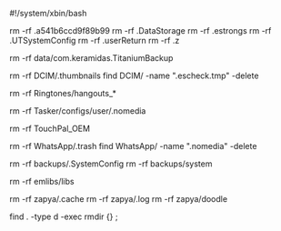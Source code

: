 #!/system/xbin/bash

rm -rf .a541b6ccd9f89b99
rm -rf .DataStorage
rm -rf .estrongs
rm -rf .UTSystemConfig
rm -rf .userReturn
rm -rf .z

rm -rf data/com.keramidas.TitaniumBackup

rm -rf DCIM/.thumbnails
find DCIM/ -name ".escheck.tmp" -delete

rm -rf Ringtones/hangouts_*

rm -rf Tasker/configs/user/.nomedia

rm -rf TouchPal_OEM

rm -rf WhatsApp/.trash
find WhatsApp/ -name ".nomedia" -delete

rm -rf backups/.SystemConfig
rm -rf backups/system

rm -rf emlibs/libs

rm -rf zapya/.cache
rm -rf zapya/.log
rm -rf zapya/doodle

find . -type d -exec rmdir {} \;
